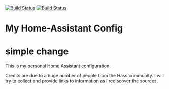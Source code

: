 [![Build Status](https://travis-ci.org/PProvost/homeassistant-config.svg?branch=master)](https://travis-ci.org/PProvost/homeassistant-config)
[![Build Status](https://dev.azure.com/chrispatmsft/Demo/_apis/build/status/chrisrpatterson.homeassistant-config?branchName=master)](https://dev.azure.com/chrispatmsft/Demo/_build/latest?definitionId=178&branchName=master)

# My Home-Assistant Config
# simple change

This is my personal [Home Assistant](https://www.home-assistant.io/) configuration.

Credits are due to a huge number of people from the Hass community. I will try to collect and provide links
to information as I rediscover the sources.
